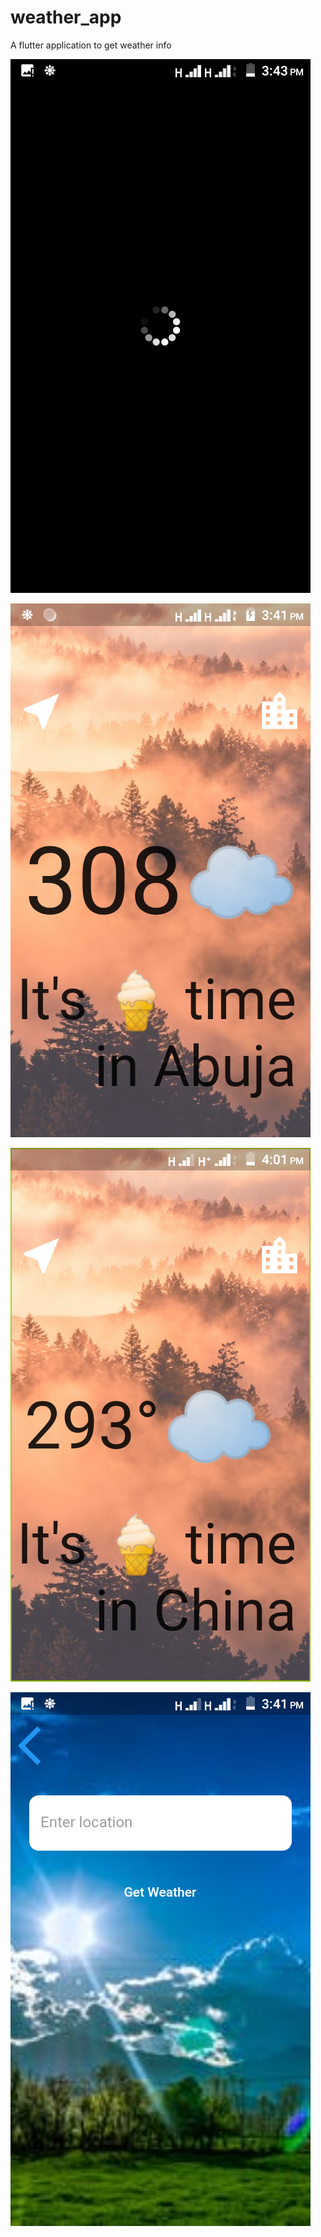 # weather_app

A flutter application to get weather info

![Screenshot_20211214-154334](https://github.com/Ahmodiyy/Weather/blob/main/images/Screenshot_20211214-154334.png)

![Screenshot_20211214-154142](https://github.com/Ahmodiyy/Weather/blob/main/images/Screenshot_20211214-154142.png)

![Screenshot_20211214-160145](https://github.com/Ahmodiyy/Weather/blob/main/images/Screenshot_20211214-160145.png)

![Screenshot_20211214-154202](https://github.com/Ahmodiyy/Weather/blob/main/images/Screenshot_20211214-154202.png)